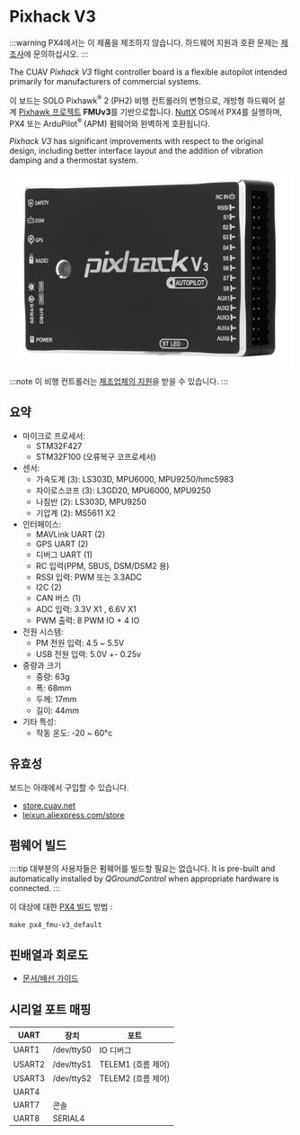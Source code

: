 # Pixhack V3

:::warning PX4에서는 이 제품을 제조하지 않습니다. 하드웨어 지원과 호환 문제는 [제조사](https://store.cuav.net/)에 문의하십시오.
:::

The CUAV _Pixhack V3_ flight controller board is a flexible autopilot intended primarily for manufacturers of commercial systems.

이 보드는 SOLO Pixhawk<sup>&reg;</sup> 2 (PH2) 비행 컨트롤러의 변형으로, 개방형 하드웨어 설계 [Pixhawk 프로젝트](https://pixhawk.org/) **FMUv3**를 기반으로합니다. [NuttX](https://nuttx.apache.org/) OS에서 PX4를 실행하며, PX4 또는 ArduPilot<sup>&reg;</sup> (APM) 펌웨어와 완벽하게 호환됩니다.

_Pixhack V3_ has significant improvements with respect to the original design, including better interface layout and the addition of vibration damping and a thermostat system.

![Pixhack v3](../../assets/flight_controller/pixhack_v3/pixhack_v3_157_large_default.jpg)

:::note
이 비행 컨트롤러는 [제조업체의 지원](../flight_controller/autopilot_manufacturer_supported.md)을 받을 수 있습니다.
:::

## 요약

- 마이크로 프로세서:
  - STM32F427
  - STM32F100 (오류복구 코프로세서)
- 센서:
  - 가속도계 (3): LS303D, MPU6000, MPU9250/hmc5983
  - 자이로스코프 (3): L3GD20, MPU6000, MPU9250
  - 나침반 (2): LS303D, MPU9250
  - 기압계 (2): MS5611 X2
- 인터페이스:
  - MAVLink UART (2)
  - GPS UART (2)
  - 디버그 UART (1)
  - RC 입력(PPM, SBUS, DSM/DSM2 용)
  - RSSI 입력: PWM 또는 3.3ADC
  - I2C (2)
  - CAN 버스 (1)
  - ADC 입력: 3.3V X1 , 6.6V X1
  - PWM 출력: 8 PWM IO + 4 IO
- 전원 시스템:
  - PM 전원 입력: 4.5 ~ 5.5V
  - USB 전원 입력: 5.0V +- 0.25v
- 중량과 크기
  - 중량: 63g
  - 폭: 68mm
  - 두께: 17mm
  - 길이: 44mm
- 기타 특성:
  - 작동 온도: -20 ~ 60°c

## 유효성

보드는 아래에서 구입할 수 있습니다.

- [store.cuav.net](http://store.cuav.net/index.php?id_product=8&id_product_attribute=0&rewrite=pixhack-v3-autopilot&controller=product&id_lang=3)
- [leixun.aliexpress.com/store](https://leixun.aliexpress.com/store)

## 펌웨어 빌드

::::tip 대부분의 사용자들은 펌웨어를 빌드할 필요는 없습니다. It is pre-built and automatically installed by _QGroundControl_ when appropriate hardware is connected.
:::

이 대상에 대한 [PX4 빌드](../dev_setup/building_px4.md) 방법 :

```
make px4_fmu-v3_default
```

## 핀배열과 회로도

- [문서/배선 가이드](http://doc.cuav.net/flight-controller/pixhack/en/pixhack-v3.html)

## 시리얼 포트 매핑

| UART   | 장치         | 포트             |
| ------ | ---------- | -------------- |
| UART1  | /dev/ttyS0 | IO 디버그         |
| USART2 | /dev/ttyS1 | TELEM1 (흐름 제어) |
| USART3 | /dev/ttyS2 | TELEM2 (흐름 제어) |
| UART4  |            |                |
| UART7  | 콘솔         |                |
| UART8  | SERIAL4    |                |
